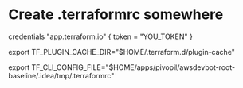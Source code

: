 # Create .terraformrc somewhere
credentials "app.terraform.io" {
  token = "YOU_TOKEN"
}

export TF_PLUGIN_CACHE_DIR="$HOME/.terraform.d/plugin-cache"

export TF_CLI_CONFIG_FILE="$HOME/apps/pivopil/awsdevbot-root-baseline/.idea/tmp/.terraformrc"
